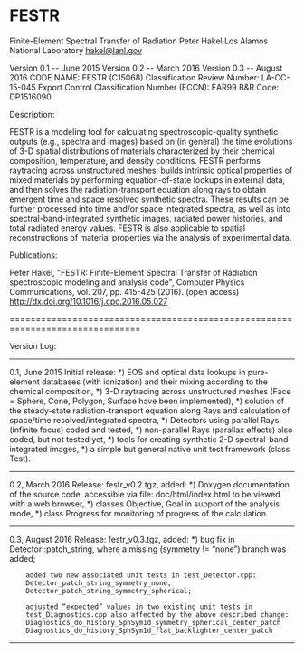 # FESTR
Finite-Element Spectral Transfer of Radiation
Peter Hakel
Los Alamos National Laboratory
hakel@lanl.gov

Version 0.1 -- June 2015
Version 0.2 -- March 2016
Version 0.3 -- August 2016
CODE NAME:  FESTR (C15068)
Classification Review Number: LA-CC-15-045
Export Control Classification Number (ECCN): EAR99
B&R Code:  DP1516090

Description:

FESTR is a modeling tool for calculating spectroscopic-quality synthetic
outputs (e.g., spectra and images) based on (in general) the time evolutions
of 3-D spatial distributions of materials characterized by their chemical
composition, temperature, and density conditions. FESTR performs raytracing
across unstructured meshes, builds intrinsic optical properties of mixed
materials by performing equation-of-state lookups in external data, and then
solves the radiation-transport equation along rays to obtain emergent time and
space resolved synthetic spectra. These results can be further processed into
time and/or space integrated spectra, as well as into spectral-band-integrated
synthetic images, radiated power histories, and total radiated energy values.
FESTR is also applicable to spatial reconstructions of material properties via
the analysis of experimental data.

Publications:

Peter Hakel,
"FESTR: Finite-Element Spectral Transfer of Radiation spectroscopic modeling
 and analysis code",
Computer Physics Communications, vol. 207, pp. 415-425 (2016). (open access)
http://dx.doi.org/10.1016/j.cpc.2016.05.027

===============================================================================


Version Log:

-------------------------------------------------------------------------------

0.1, June 2015
     Initial release:
     *) EOS and optical data lookups in pure-element databases (with
        ionization) and their mixing according to the chemical composition,
     *) 3-D raytracing across unstructured meshes
        (Face = Sphere, Cone, Polygon, Surface have been implemented),
     *) solution of the steady-state radiation-transport equation along Rays
        and calculation of space/time resolved/integrated spectra,
     *) Detectors using parallel Rays (infinite focus) coded and tested,
     *) non-parallel Rays (parallax effects) also coded, but not tested yet,
     *) tools for creating synthetic 2-D spectral-band-integrated images,
     *) a simple but general native unit test framework (class Test).

-------------------------------------------------------------------------------

0.2, March 2016
     Release: festr_v0.2.tgz, added:
     *) Doxygen documentation of the source code, accessible via file:
        doc/html/index.html to be viewed with a web browser,
     *) classes Objective, Goal in support of the analysis mode,
     *) class Progress for monitoring of progress of the calculation.

-------------------------------------------------------------------------------

0.3, August 2016
     Release: festr_v0.3.tgz, added:
     *) bug fix in Detector::patch_string, where a missing (symmetry != “none”)
        branch was added;

        added two new associated unit tests in test_Detector.cpp:
        Detector_patch_string_symmetry_none,
        Detector_patch_string_symmetry_spherical;

        adjusted “expected” values in two existing unit tests in
        test_Diagnostics.cpp also affected by the above described change:
        Diagnostics_do_history_SphSym1d_symmetry_spherical_center_patch
        Diagnostics_do_history_SphSym1d_flat_backlighter_center_patch

-------------------------------------------------------------------------------
